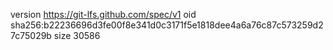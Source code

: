 version https://git-lfs.github.com/spec/v1
oid sha256:b22236696d3fe00f8e341d0c3171f5e1818dee4a6a76c87c573259d27c75029b
size 30586
